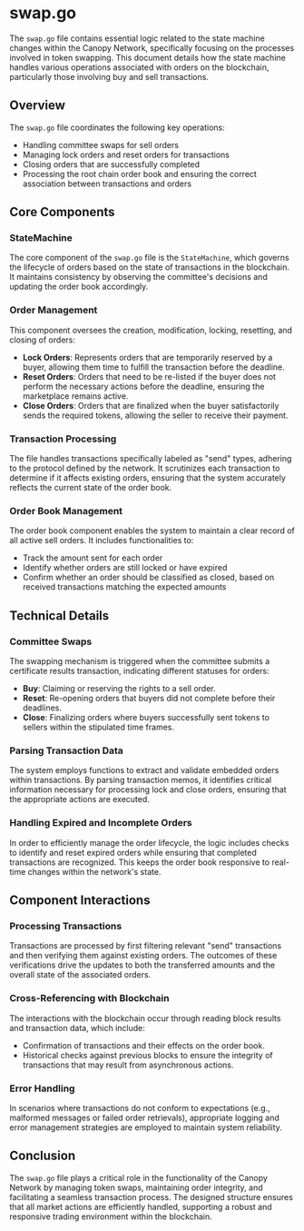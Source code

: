 # swap.go

The `swap.go` file contains essential logic related to the state machine changes within the Canopy Network, specifically focusing on the processes involved in token swapping. This document details how the state machine handles various operations associated with orders on the blockchain, particularly those involving buy and sell transactions.

## Overview

The `swap.go` file coordinates the following key operations:
- Handling committee swaps for sell orders
- Managing lock orders and reset orders for transactions
- Closing orders that are successfully completed
- Processing the root chain order book and ensuring the correct association between transactions and orders

## Core Components

### StateMachine

The core component of the `swap.go` file is the `StateMachine`, which governs the lifecycle of orders based on the state of transactions in the blockchain. It maintains consistency by observing the committee's decisions and updating the order book accordingly.

### Order Management

This component oversees the creation, modification, locking, resetting, and closing of orders:
- **Lock Orders**: Represents orders that are temporarily reserved by a buyer, allowing them time to fulfill the transaction before the deadline.
- **Reset Orders**: Orders that need to be re-listed if the buyer does not perform the necessary actions before the deadline, ensuring the marketplace remains active.
- **Close Orders**: Orders that are finalized when the buyer satisfactorily sends the required tokens, allowing the seller to receive their payment.

### Transaction Processing

The file handles transactions specifically labeled as "send" types, adhering to the protocol defined by the network. It scrutinizes each transaction to determine if it affects existing orders, ensuring that the system accurately reflects the current state of the order book.

### Order Book Management

The order book component enables the system to maintain a clear record of all active sell orders. It includes functionalities to:
- Track the amount sent for each order
- Identify whether orders are still locked or have expired
- Confirm whether an order should be classified as closed, based on received transactions matching the expected amounts

## Technical Details

### Committee Swaps

The swapping mechanism is triggered when the committee submits a certificate results transaction, indicating different statuses for orders:
- **Buy**: Claiming or reserving the rights to a sell order.
- **Reset**: Re-opening orders that buyers did not complete before their deadlines.
- **Close**: Finalizing orders where buyers successfully sent tokens to sellers within the stipulated time frames.

### Parsing Transaction Data

The system employs functions to extract and validate embedded orders within transactions. By parsing transaction memos, it identifies critical information necessary for processing lock and close orders, ensuring that the appropriate actions are executed.

### Handling Expired and Incomplete Orders

In order to efficiently manage the order lifecycle, the logic includes checks to identify and reset expired orders while ensuring that completed transactions are recognized. This keeps the order book responsive to real-time changes within the network's state.

## Component Interactions

### Processing Transactions

Transactions are processed by first filtering relevant "send" transactions and then verifying them against existing orders. The outcomes of these verifications drive the updates to both the transferred amounts and the overall state of the associated orders.

### Cross-Referencing with Blockchain

The interactions with the blockchain occur through reading block results and transaction data, which include:
- Confirmation of transactions and their effects on the order book.
- Historical checks against previous blocks to ensure the integrity of transactions that may result from asynchronous actions.

### Error Handling

In scenarios where transactions do not conform to expectations (e.g., malformed messages or failed order retrievals), appropriate logging and error management strategies are employed to maintain system reliability.

## Conclusion

The `swap.go` file plays a critical role in the functionality of the Canopy Network by managing token swaps, maintaining order integrity, and facilitating a seamless transaction process. The designed structure ensures that all market actions are efficiently handled, supporting a robust and responsive trading environment within the blockchain.
